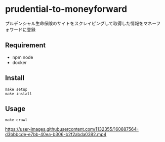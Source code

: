 prudential-to-moneyforward
============

プルデンシャル生命保険のサイトをスクレイピングして取得した情報をマネーフォワードに登録

## Requirement

* npm node
* docker

## Install

```
make setup
make install
```

## Usage

```
make crawl
```


https://user-images.githubusercontent.com/1132355/160887564-d3bbbcde-e7bb-40ea-b306-b2f2abda0382.mp4

